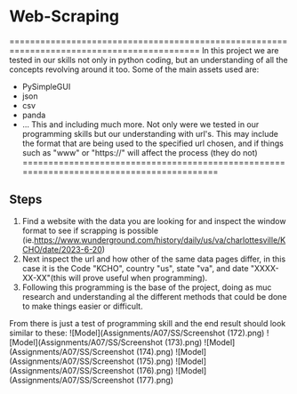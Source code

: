 # Web-Scraping
===========================================================================================
In this project we are tested in our skills not only in python coding, but an understanding of all the concepts revolving around it too.
Some  of the main assets used are:
  - PySimpleGUI
  - json
  - csv
  - panda
  - ...
This and including much more. Not only were we tested in our programming skills but our understanding with url's. This may include the
format that are being used to the specified url chosen, and if things such as "www" or "https://" will affect the process (they do not)
=========================================================================================
## Steps
1. Find a website with the data you are looking for and inspect the window format to see if scrapping is possible (ie.https://www.wunderground.com/history/daily/us/va/charlottesville/KCHO/date/2023-6-20)
2. Next inspect the url and how other of the same data pages differ, in this case it is the Code "KCHO", country "us", state "va", and date "XXXX-XX-XX"(this will prove useful when programming).
3. Following this programming is the base of the project, doing as muc research and understanding al the different methods that could be done to make things easier or difficult.

From there is just a test of programming skill and the end result should look similar to these:
 ![Model](Assignments/A07/SS/Screenshot (172).png)
 ![Model](Assignments/A07/SS/Screenshot (173).png)
 ![Model](Assignments/A07/SS/Screenshot (174).png)
 ![Model](Assignments/A07/SS/Screenshot (175).png)
 ![Model](Assignments/A07/SS/Screenshot (176).png)
 ![Model](Assignments/A07/SS/Screenshot (177).png)
